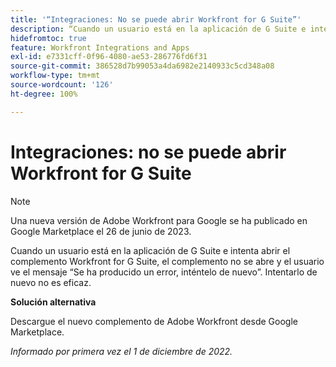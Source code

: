 ```yaml
---
title: '“Integraciones: No se puede abrir Workfront for G Suite”'
description: “Cuando un usuario está en la aplicación de G Suite e intenta abrir el complemento Workfront for G Suite, no se abre y aparece el mensaje ‘Se ha producido un error, inténtelo de nuevo’. Intentarlo de nuevo no es eficaz”. '
hidefromtoc: true
feature: Workfront Integrations and Apps
exl-id: e7331cff-0f96-4080-ae53-286776fd6f31
source-git-commit: 386528d7b99053a4da6982e2140933c5cd348a08
workflow-type: tm+mt
source-wordcount: '126'
ht-degree: 100%

---
```


# Integraciones: no se puede abrir Workfront for G Suite

<!--Converted to Story-->

>[!NOTE]
>
>Una nueva versión de Adobe Workfront para Google se ha publicado en Google Marketplace el 26 de junio de 2023.

Cuando un usuario está en la aplicación de G Suite e intenta abrir el complemento Workfront for G Suite, el complemento no se abre y el usuario ve el mensaje “Se ha producido un error, inténtelo de nuevo”. Intentarlo de nuevo no es eficaz.

**Solución alternativa**

Descargue el nuevo complemento de Adobe Workfront desde Google Marketplace.

_Informado por primera vez el 1 de diciembre de 2022._
